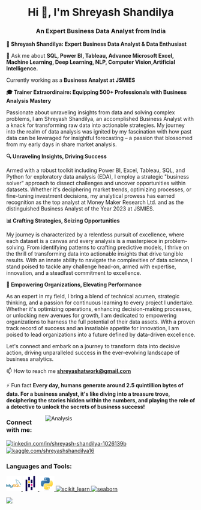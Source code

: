 <h1 align="center">Hi 👋, I'm Shreyash Shandilya</h1>
<h3 align="center">An Expert Business Data Analyst from India</h3>

**🚀 Shreyash Shandilya: Expert Business Data Analyst & Data Enthusiast**

💬 Ask me about **SQL, Power BI, Tableau, Advance Microsoft Excel, Machine Learning, Deep Learning, NLP, Computer Vision,Artificial Intelligence.**

Currently working as a **Business Analyst at JSMIES**

**🎓 Trainer Extraordinaire: Equipping 500+ Professionals with Business Analysis Mastery**

Passionate about unraveling insights from data and solving complex problems, I am Shreyash Shandilya, an accomplished Business Analyst with a knack for transforming raw data into actionable strategies. My journey into the realm of data analysis was ignited by my fascination with how past data can be leveraged for insightful forecasting – a passion that blossomed from my early days in share market analysis.

**🔍 Unraveling Insights, Driving Success**

Armed with a robust toolkit including Power BI, Excel, Tableau, SQL, and Python for exploratory data analysis (EDA), I employ a strategic "business solver" approach to dissect challenges and uncover opportunities within datasets. Whether it's deciphering market trends, optimizing processes, or fine-tuning investment decisions, my analytical prowess has earned recognition as the top analyst at Money Maker Research Ltd. and as the distinguished Business Analyst of the Year 2023 at JSMIES.

**📊 Crafting Strategies, Seizing Opportunities**

My journey is characterized by a relentless pursuit of excellence, where each dataset is a canvas and every analysis is a masterpiece in problem-solving. From identifying patterns to crafting predictive models, I thrive on the thrill of transforming data into actionable insights that drive tangible results. With an innate ability to navigate the complexities of data science, I stand poised to tackle any challenge head-on, armed with expertise, innovation, and a steadfast commitment to excellence.

**💼 Empowering Organizations, Elevating Performance**

As an expert in my field, I bring a blend of technical acumen, strategic thinking, and a passion for continuous learning to every project I undertake. Whether it's optimizing operations, enhancing decision-making processes, or unlocking new avenues for growth, I am dedicated to empowering organizations to harness the full potential of their data assets. With a proven track record of success and an insatiable appetite for innovation, I am poised to lead organizations into a future defined by data-driven excellence.

Let's connect and embark on a journey to transform data into decisive action, driving unparalleled success in the ever-evolving landscape of business analytics.

📫 How to reach me **shreyashatwork@gmail.com**

⚡ Fun fact **Every day, humans generate around 2.5 quintillion bytes of data. For a business analyst, it's like diving into a treasure trove, deciphering the stories hidden within the numbers, and playing the role of a detective to unlock the secrets of business success!**





<img align="right" alt="Analysis" width="400" src="https://miro.medium.com/v2/resize:fit:679/0*tD5kEC2JYcKHH0zO.gif" justify-content="space-between">
<h3 align="left">Connect with me:</h3>
<p align="left">
<a href="https://linkedin.com/in/linkedin.com/in/shreyash-shandilya-1026139b" target="blank"><img align="center" src="https://raw.githubusercontent.com/rahuldkjain/github-profile-readme-generator/master/src/images/icons/Social/linked-in-alt.svg" alt="linkedin.com/in/shreyash-shandilya-1026139b" height="30" width="40" /></a>
<a href="https://kaggle.com/kaggle.com/shreyashshandilya16" target="blank"><img align="center" src="https://raw.githubusercontent.com/rahuldkjain/github-profile-readme-generator/master/src/images/icons/Social/kaggle.svg" alt="kaggle.com/shreyashshandilya16" height="30" width="40" /></a>
</p>

<h3 align="left">Languages and Tools:</h3>
<p align="left"> <a href="https://www.mysql.com/" target="_blank" rel="noreferrer"> <img src="https://raw.githubusercontent.com/devicons/devicon/master/icons/mysql/mysql-original-wordmark.svg" alt="mysql" width="40" height="40"/> </a> <a href="https://pandas.pydata.org/" target="_blank" rel="noreferrer"> <img src="https://raw.githubusercontent.com/devicons/devicon/2ae2a900d2f041da66e950e4d48052658d850630/icons/pandas/pandas-original.svg" alt="pandas" width="40" height="40"/> </a> <a href="https://www.python.org" target="_blank" rel="noreferrer"> <img src="https://raw.githubusercontent.com/devicons/devicon/master/icons/python/python-original.svg" alt="python" width="40" height="40"/> </a> <a href="https://scikit-learn.org/" target="_blank" rel="noreferrer"> <img src="https://upload.wikimedia.org/wikipedia/commons/0/05/Scikit_learn_logo_small.svg" alt="scikit_learn" width="40" height="40"/> </a> <a href="https://seaborn.pydata.org/" target="_blank" rel="noreferrer"> <img src="https://seaborn.pydata.org/_images/logo-mark-lightbg.svg" alt="seaborn" width="40" height="40"/> </a> </p>





<!--horizontal divider(gradiant)-->
<img src="https://user-images.githubusercontent.com/73097560/115834477-dbab4500-a447-11eb-908a-139a6edaec5c.gif">
